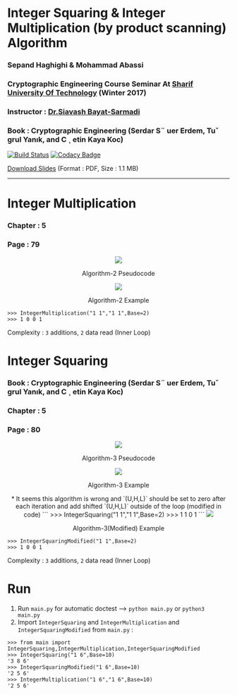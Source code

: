 # Integer Squaring & Integer Multiplication (by product scanning) Algorithm #

### Sepand Haghighi & Mohammad Abassi

### Cryptographic Engineering Course Seminar At [Sharif University Of Technology](http://www.sharif.ir/ "Sharif University Of Technology") (Winter 2017)
### Instructor : [Dr.Siavash Bayat-Sarmadi](http://sharif.edu/~sbayat/ "http://sharif.edu/~sbayat/")
### Book : Cryptographic Engineering (Serdar S¨ uer Erdem, Tuˇ grul Yanık, and C ¸ etin Kaya Koc)	 
[![Build Status](https://travis-ci.org/sepandhaghighi/Integer-Squaring.svg?branch=master)](https://travis-ci.org/sepandhaghighi/Integer-Squaring)
[![Codacy Badge](https://api.codacy.com/project/badge/Grade/0f5fc6d4f3e84a06b004a716dc1ece6e)](https://www.codacy.com/app/sepand-haghighi/Integer-Squaring?utm_source=github.com&amp;utm_medium=referral&amp;utm_content=sepandhaghighi/Integer-Squaring&amp;utm_campaign=Badge_Grade)

[Download Slides](files/Slides.pdf "Slides") (Format : PDF, Size : 1.1 MB)

----------
# Integer Multiplication
							
### Chapter : 5					
				
### Page : 79				


<div align="center">

<img src="files/algorithm2.png">
<p>Algorithm-2 Pseudocode</p>
<img src="files/example3.png">
<p>Algorithm-2 Example</p>

</div> 

```
>>> IntegerMultiplication("1 1","1 1",Base=2)
>>> 1 0 0 1 
```
Complexity : `3` additions, `2` data read (Inner Loop)



# Integer Squaring
### Book : Cryptographic Engineering (Serdar S¨ uer Erdem, Tuˇ grul Yanık, and C ¸ etin Kaya Koc)				
				
### Chapter : 5					
				
### Page : 80				


<div align="center">

<img src="files/algorithm3.png">
<p>Algorithm-3 Pseudocode</p>
<img src="files/example1.png">
<p>Algorithm-3 Example</p>
* It seems this algorithm is wrong and `(U,H,L)` should be set to zero after each iteration and add shifted `(U,H,L)` outside of the loop (modified in code)
```
>>> IntegerSquaring("1 1","1 1",Base=2)
>>> 1 1 0 1 
```

<img src="files/example2.png">
<p>Algorithm-3(Modified) Example</p>


</div> 

```
>>> IntegerSquaringModified("1 1",Base=2)
>>> 1 0 0 1 
```
Complexity : `3` additions, `2` data read (Inner Loop)

# Run

1. Run `main.py` for automatic doctest --> `python main.py` or `python3 main.py`
2. Import `IntegerSquaring` and `IntegerMultiplication` and `IntegerSquaringModified` from `main.py` :
```
>>> from main import IntegerSquaring,IntegerMultiplication,IntegerSquaringModified
>>> IntegerSquaring("1 6",Base=10)
'3 8 6'
>>> IntegerSquaringModified("1 6",Base=10)
'2 5 6'
>>> IntegerMultiplication("1 6","1 6",Base=10)
'2 5 6'
```

